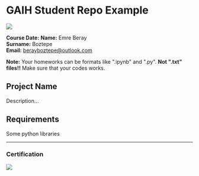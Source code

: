# GAIH Student Repo Example
![](img/logo.png)

**Course Date:**
**Name:** Emre Beray  
**Surname:** Boztepe  
**Email:** berayboztepe@outlook.com  

**Note:** Your homeworks can be formats like ".ipynb" and ".py". **Not ".txt" files!!** Make sure that your codes works.  

## Project Name
Description...

## Requirements
Some python libraries

---

### Certification
![](img/certificate_ex.png)


